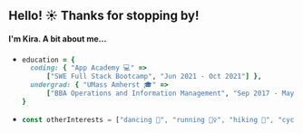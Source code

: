## Hello! ☀️ Thanks for stopping by!

#### I'm Kira. A bit about me...
  
* ```ruby
  education = {
    coding: { "App Academy 💻" => 
        ["SWE Full Stack Bootcamp", "Jun 2021 - Oct 2021"] },
    undergrad: { "UMass Amherst 🎓" => 
        ["BBA Operations and Information Management", "Sep 2017 - May 2021"] }
  }
  ```
* ``` javascript
  const otherInterests = ["dancing 💃", "running 🏃‍♀️", "hiking 🌲", "cycling 🚴‍♀️", "writing ✍️", "food 🌮🍣🍄🥗🍜🧀"];
  ```
